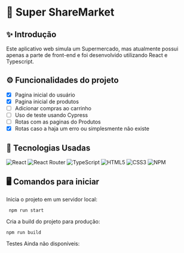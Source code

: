 # 🛒 Super ShareMarket

## ✨ Introdução

Este aplicativo web simula um Supermercado, mas atualmente possui apenas a parte de front-end e foi desenvolvido utilizando React e Typescript.

## ⚙️ Funcionalidades do projeto

- [x] Pagina inicial do usuário
- [x] Pagina inicial de produtos
- [ ] Adicionar compras ao carrinho
- [ ] Uso de teste usando Cypress
- [ ] Rotas com as paginas do Produtos
- [x] Rotas caso a haja um erro ou simplesmente não existe

## 👋 Tecnologias Usadas

![React](https://img.shields.io/badge/react-%2320232a.svg?style=for-the-badge&logo=react&logoColor=%2361DAFB) ![React Router](https://img.shields.io/badge/React_Router-CA4245?style=for-the-badge&logo=react-router&logoColor=white) ![TypeScript](https://img.shields.io/badge/typescript-%23007ACC.svg?style=for-the-badge&logo=typescript&logoColor=white) ![HTML5](https://img.shields.io/badge/html5-%23E34F26.svg?style=for-the-badge&logo=html5&logoColor=white) ![CSS3](https://img.shields.io/badge/css3-%231572B6.svg?style=for-the-badge&logo=css3&logoColor=white) ![NPM](https://img.shields.io/badge/NPM-%23CB3837.svg?style=for-the-badge&logo=npm&logoColor=white)

## 🖥️ Comandos para iniciar

Inicia o projeto em um servidor local:

` npm run start`

Cria a build do projeto para produção:

`npm run build `

Testes Ainda não disponíveis:
